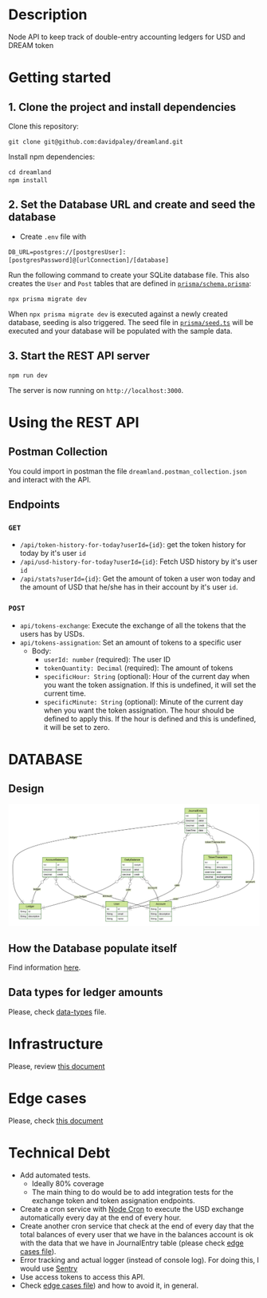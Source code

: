 # Description

Node API to keep track of double-entry accounting ledgers for USD and DREAM token

# Getting started

## 1. Clone the project and install dependencies

Clone this repository:

```
git clone git@github.com:davidpaley/dreamland.git
```

Install npm dependencies:

```
cd dreamland
npm install
```

## 2. Set the Database URL and create and seed the database

- Create `.env` file with

```
DB_URL=postgres://[postgresUser]:[postgresPassword]@[urlConnection]/[database]
```

Run the following command to create your SQLite database file. This also creates the `User` and `Post` tables that are defined in [`prisma/schema.prisma`](./prisma/schema.prisma):

```
npx prisma migrate dev
```

When `npx prisma migrate dev` is executed against a newly created database, seeding is also triggered. The seed file in [`prisma/seed.ts`](./prisma/seed.ts) will be executed and your database will be populated with the sample data.

## 3. Start the REST API server

```
npm run dev
```

The server is now running on `http://localhost:3000`.

# Using the REST API

## Postman Collection

You could import in postman the file `dreamland.postman_collection.json` and interact with the API.

## Endpoints

### `GET`

- `/api/token-history-for-today?userId={id}`: get the token history for today by it's user `id`
- `/api/usd-history-for-today?userId={id}`: Fetch USD history by it's user `id`
- `/api/stats?userId={id}`: Get the amount of token a user won today and the amount of USD that he/she has in their account by it's user `id`.

### `POST`

- `api/tokens-exchange`: Execute the exchange of all the tokens that the users has by USDs.
- `api/tokens-assignation`: Set an amount of tokens to a specific user
  - Body:
    - `userId: number` (required): The user ID
    - `tokenQuantity: Decimal` (required): The amount of tokens
    - `specificHour: String` (optional): Hour of the current day when you want the token assignation. If this is undefined, it will set the current time.
    - `specificMinute: String` (optional): Minute of the current day when you want the token assignation. The hour should be defined to apply this. If the hour is defined and this is undefined, it will be set to zero.

# DATABASE

## Design

<img src="./prisma/ERD.svg">

## How the Database populate itself

Find information [here](docs/database-population.md).

## Data types for ledger amounts

Please, check [data-types](docs/data-types.md) file.

# Infrastructure

Please, review [this document](docs/infrastructure.md)

# Edge cases

Please, check [this document](docs/edge-cases.md)

# Technical Debt

- Add automated tests.
  - Ideally 80% coverage
  - The main thing to do would be to add integration tests for the exchange token and token assignation endpoints.
- Create a cron service with [Node Cron](https://www.npmjs.com/package/node-cron) to execute the USD exchange automatically every day at the end of every hour.
- Create another cron service that check at the end of every day that the total balances of every user that we have in the balances account is ok with the data that we have in JournalEntry table (please check [edge cases file](docs/edge-cases.md)).
- Error tracking and actual logger (instead of console log). For doing this, I would use [Sentry](https://sentry.io/)
- Use access tokens to access this API.
- Check [edge cases file](docs/edge-cases.md)) and how to avoid it, in general.
